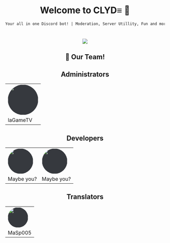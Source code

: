 <div align="center">

# Welcome to CLYD≡ 👋
```markdown
Your all in one Discord bot! | Moderation, Server Utillity, Fun and more!
```
#
 <a href="https://discord.gg/Hru9fpjpst" target="_blank"><img src="https://discordapp.com/api/guilds/972847626053627934/widget.png?style=shield"></a>
 
## 👥 Our Team!

## Administrators
 <table>
 <tr>
 <td>
  <img style="border-radius: 50%; height: 96px; background-color: #36393e;" src="https://user-images.githubusercontent.com/31692271/167306307-e6ca93d7-d47c-4b85-a5d2-3437fcefed4a.png">
  </td>
  </tr>
   <tr>
  <td>laGameTV</td>
  </tr>
 </table>
 
## Developers
 <table>
 <tr>
 <td>
   <img style="border-radius: 50%; height: 80px;  background-color: #36393e;" src="https://user-images.githubusercontent.com/31692271/167306319-86c6d508-c978-47f9-9061-b9a871026960.png">
  </td>
  <td>
   <img style="border-radius: 50%; height: 80px;  background-color: #36393e;" src="https://user-images.githubusercontent.com/31692271/167306319-86c6d508-c978-47f9-9061-b9a871026960.png">
  </td>
  </tr>
   <tr>
  <td>Maybe you?</td>
  <td>Maybe you?</td>
  </tr>
 </table>

## Translators
 <table>
 <tr>
 <td>
 <img style="border-radius: 50%; height: 64px;  background-color: #36393e;" src="https://user-images.githubusercontent.com/31692271/167306317-2d63edb2-75b0-4384-88ad-85333afe66f9.png">
  </td>
  </tr>
   <tr>
  <td>MaSp005</td>
  </tr>
 </table>
</div>


